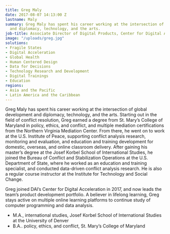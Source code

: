 ```yaml
---
title: Greg Maly
date: 2017-08-07 14:13:00 Z
lastname: Maly
summary: Greg Maly has spent his career working at the intersection of global development
  and diplomacy, technology, and the arts.
job-title: Associate Director of Digital Products, Center for Digital Acceleration
image: "/uploads/greg.jpg"
solutions:
- Fragile States
- Digital Acceleration
- Global Health
- Human Centered Design
- Data for Decisions
- Technology Research and Development
- Digital Trainings
- Education
regions:
- Asia and the Pacific
- Latin America and the Caribbean
---
```


Greg Maly has spent his career working at the intersection of global development and diplomacy, technology, and the arts. Starting out in the field of conflict resolution, Greg earned a degree from St. Mary’s College of Maryland in policy, ethics, and conflict, and multiple mediation certifications from the Northern Virginia Mediation Center. From there, he went on to work at the U.S. Institute of Peace, supporting conflict analysis research, monitoring and evaluation, and education and training development for domestic, overseas, and online classroom delivery. After gaining his master’s degree at the Josef Korbel School of International Studies, he joined the Bureau of Conflict and Stabilization Operations at the U.S. Department of State, where he worked as an education and training specialist, and conducted data-driven conflict analysis research. He is also a regular course instructor at the Institute for Technology and Social Change.
 
Greg joined DAI’s Center for Digital Acceleration in 2017, and now leads the team’s product development portfolio. A believer in lifelong learning, Greg stays active on multiple online learning platforms to continue study of computer programming and data analysis. 
 
* M.A., international studies, Josef Korbel School of International Studies at the University of Denver
* B.A.. policy, ethics, and conflict, St. Mary’s College of Maryland